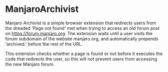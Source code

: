 # ManjaroArchivist

Manjaro Archivist is a simple browser extension that redirects users from the dreaded 'Page not found' met when trying to access an old forum post on https://forum.manjaro.org.
The extension waits until a user visits the forum subdomain of the website manjaro.org, and automatically prepends 'archived.' before the rest of the URL.

This extension checks whether a page is found or not before it executes the code that redirects the user, so this will not prevent users from accessing the new Manjaro forum.
